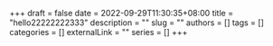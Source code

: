 +++ 
draft = false
date = 2022-09-29T11:30:35+08:00
title = "hello22222222333"
description = ""
slug = ""
authors = []
tags = []
categories = []
externalLink = ""
series = []
+++
